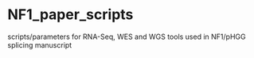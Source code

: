 # NF1_paper_scripts
scripts/parameters for RNA-Seq, WES and WGS tools used in NF1/pHGG splicing manuscript
